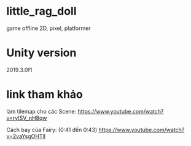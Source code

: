 # little_rag_doll
 game offline 2D, pixel, platformer 

# Unity version 
2019.3.0f1

# link tham khảo
làm tilemap cho các Scene: 
https://www.youtube.com/watch?v=ryISV_nH8qw

Cách bay của Fairy:
(0:41 đến 0:43)
https://www.youtube.com/watch?v=2vaYsgOHTlI

